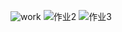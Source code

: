 ![work](https://gitee.com/pengqiang666/jekyll-resume/raw/master/img/%E5%89%8D%E7%AB%AF%E7%AC%AC%E4%BA%8C%E5%A4%A7%E9%A2%98%E5%89%8D%E4%B8%89%E9%A2%981.png)
![作业2](https://gitee.com/pengqiang666/jekyll-resume/raw/master/img/%E5%89%8D%E7%AB%AF%E7%AC%AC%E4%BA%8C%E5%A4%A7%E9%A2%98%E5%89%8D%E4%B8%89%E9%A2%982.png)
![作业3](https://gitee.com/pengqiang666/jekyll-resume/raw/master/img/%E5%89%8D%E7%AB%AF%E7%AC%AC%E4%BA%8C%E5%A4%A7%E9%A2%98%E5%89%8D%E4%B8%89%E9%A2%98.png)
